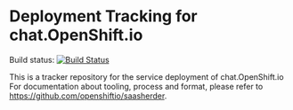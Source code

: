 # Deployment Tracking for chat.OpenShift.io

Build status: [![Build Status](https://ci.centos.org/job/devtools-chat-build-master/badge/icon)](https://ci.centos.org/job/devtools-chat-build-master/)

This is a tracker repository for the service deployment of chat.OpenShift.io
For documentation about tooling, process and format, please refer to https://github.com/openshiftio/saasherder.
